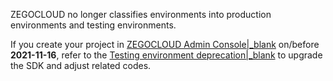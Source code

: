 <div class="mk-warning">

ZEGOCLOUD no longer classifies environments into production environments and testing environments.

If you create your project in [ZEGOCLOUD Admin Console\|_blank](https://console.zegocloud.com) on/before **2021-11-16**, refer to the [Testing environment deprecation\|_blank](!OldDocWithTestEnv-TestEnvSupersessionDesc/TestEnvSupersessionDesc) to upgrade the SDK and adjust related codes.
 
</div>







